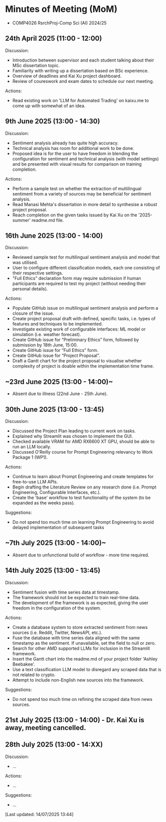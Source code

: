# Minutes of Meeting (MoM)
<ul>
  <li>COMP4026 RsrchProj-Comp Sci (AI)  2024/25</li>
</ul>

## 24th April 2025 (11:00 - 12:00)
Discussion:
<ul>
  <li>Introduction between supervisor and each student talking about their MSc dissertation topic.</li>
  <li>Familiarity with writing up a dissertation based on BSc experience.</li>
  <li>Overview of deadlines and Kai Xu project dashboard.</li>
  <li>Review of coureswork and exam dates to schedule our next meeting.</li>
</ul>
Actions:
<ul>
  <li>Read existing work on 'LLM for Automated Trading' on kaixu.me to come up with somewhat of an idea.</li>
</ul>

## 9th June 2025 (13:00 - 14:30)
Discussion:
<ul>
  <li>Sentiment analysis already has quite high accuracy.</li>
  <li>Technical analysis has room for additional work to be done.</li>
  <li>Proposed idea is for the user to have freedom in blending the configuration for sentiment and technical analysis (with model settings) and be presented with visual results for comparison on training completion.</li>
</ul>
Actions:
<ul>
  <li>Perform a sample test on whether the extraction of multilingual sentiment from a variety of sources may be beneficial for sentiment analysis.</li>
  <li>Read Manasi Mehta's dissertation in more detail to synthesise a robust project proposal.</li>
  <li>Reach completion on the given tasks issued by Kai Xu on the '2025-summer' readme.md file.</li>
</ul>

## 16th June 2025 (13:00 - 14:00)
Discussion:
<ul>
  <li>Reviewed sample test for multilingual sentiment analysis and model that was utilised.</li>
  <li>User to configure different classification models, each one consisting of their respective settings.</li>
  <li>"Full Ethics" declaration form may require submission if human participants are required to test my project (without needing their personal details).</li>
</ul>
Actions:
<ul>
  <li>Populate GitHub issue on multilingual sentiment analysis and perform a closure of the issue.</li>
  <li>Create project proposal draft with defined, specific tasks, i.e. types of features and techniques to be implemented.</li>
  <li>Investigate existing work of configurable interfaces: ML model or simulation (i.e. weather forecast).</li>
  <li>Create GitHub issue for “Preliminary Ethics” form, followed by submission by 18th June, 15:00.</li>
  <li>Create GitHub issue for “Full Ethics” form.</li>
  <li>Create GitHub issue for “Project Proposal”.</li>
  <li>Draft a Gantt chart for the project proposal to visualise whether complexity of project is doable within the implementation time frame.</li>
</ul>

## ~23rd June 2025 (13:00 - 14:00)~
<ul>
  <li>Absent due to illness (22nd June - 25th June).</li>
</ul>

## 30th June 2025 (13:00 - 13:45)
Discussion:
<ul>
  <li>Discussed the Project Plan leading to current work on tasks.</li>
  <li>Explained why Streamlit was chosen to implement the GUI.</li>
  <li>Checked available VRAM for AMD RX6600 XT GPU, should be able to run an LLM locally.</li>
  <li>Discussed O'Reilly course for Prompt Engineering relevancy to Work Package 1 (WP1).</li>
</ul>
Actions:
<ul>
  <li>Continue to learn about Prompt Engineering and create templates for free-to-use LLM APIs.
  <li>Begin drafting the Literature Review on any research done (i.e. Prompt Engineering, Configurable Interfaces, etc.).</li>
  <li>Create the 'base' workflow to test functionality of the system (to be expanded as the weeks pass).</li>
</ul>
Suggestions:
<ul>
  <li>Do not spend too much time on learning Prompt Engineering to avoid delayed implementation of subsequent tasks</li>
</ul>

## ~7th July 2025 (13:00 - 14:00)~
<ul>
  <li>Absent due to unfunctional build of workflow - more time required.</li>
</ul>

## 14th July 2025 (13:00 - 13:45)
Discussion:
<ul>
  <li>Sentiment fusion with time series data at timestamp.</li>
  <li>The framework should not be expected to train real-time data.</li>
  <li>The development of the framework is as expected, giving the user freedom in the configuration of the system.</li>
</ul>
Actions:
<ul>
  <li>Create a database system to store extracted sentiment from news sources (i.e. Reddit, Twitter, NewsAPI, etc.).</li>
  <li>Fuse the database with time series data aligned with the same timestamp as the sentiment. If unavailable, set the field to null or zero.</li>
  <li>Search for other AMD supported LLMs for inclusion in the Streamlit framework.</li>
  <li>Insert the Gantt chart into the readme.md of your project folder 'Ashley Beebakee'.</li>
  <li>Use a text classification LLM model to disregard any scraped data that is not related to crypto.</li>
  <li>Attempt to include non-English new sources into the framework.</li>
</ul>
Suggestions:
<ul>
  <li>Do not spend too much time on refining the scraped data from news sources.</li>
</ul>

## 21st July 2025 (13:00 - 14:00) - Dr. Kai Xu is away, meeting cancelled.

## 28th July 2025 (13:00 - 14:XX)
Discussion:
<ul>
  <li>...</li>
</ul>
Actions:
<ul>
  <li>...</li>
</ul>
Suggestions:
<ul>
  <li>...</li>
</ul>

[Last updated: 14/07/2025 13:44]
